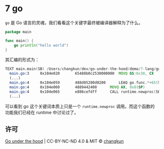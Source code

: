 # 7 go

`go` 是 Go 语言的灵魂，我们看看这个关键字最终被编译器解释为了什么。

```go
package main

func main() {
	go println("hello world")
}
```

其汇编的形式为：

```asm
TEXT main.main(SB) /Users/changkun/dev/go-under-the-hood/demo/7-lang/go/main.go
  main.go:3		0x104e020		65488b0c2530000000	MOVQ GS:0x30, CX			
  (...)
  main.go:4		0x104e059		488d05280d0200		LEAQ go.func.*+65(SB), AX		
  main.go:4		0x104e060		4889442408		MOVQ AX, 0x8(SP)			
  main.go:4		0x104e065		e886cefdff		CALL runtime.newproc(SB)		
  (...)
```

可以看到 go 这个关键词本质上只是一个 `runtime.newproc` 调用。而这个函数的功能我们已经在 runtime 中讨论过了。

## 许可

[Go under the hood](https://github.com/changkun/go-under-the-hood) | CC-BY-NC-ND 4.0 & MIT &copy; [changkun](https://changkun.de)